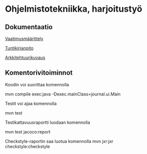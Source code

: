 # Ohjelmistotekniikka, harjoitustyö

## Dokumentaatio
[Vaatimusmäärittely](https://github.com/lautsar/ot-ht-2020/blob/master/dokumentointi/vaatimusmaarittely.md)

[Tuntikirjanpito](https://github.com/lautsar/ot-ht-2020/blob/master/dokumentointi/tuntikirjanpito.md)

[Arkkitehtuurikuvaus](https://github.com/lautsar/ot-ht-2020/blob/master/dokumentointi/arkkitehtuuri.md)

## Komentorivitoiminnot
Koodin voi suorittaa komennolla

mvn compile exec:java -Dexec.mainClass=journal.ui.Main

Testit voi ajaa komennolla

mvn test

Testikattavuusraportti luodaan komennolla

mvn test jacoco:report

Checkstyle-raportin saa luotua komennolla
mvn jxr:jxr checkstyle:checkstyle
